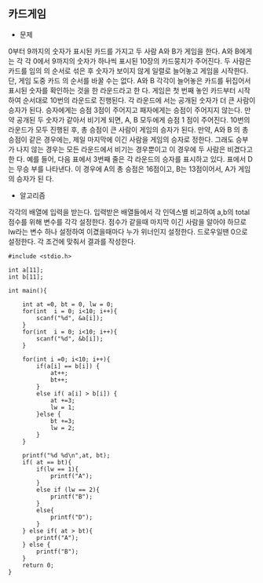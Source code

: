 ## 카드게임

* 문제

0부터 9까지의 숫자가 표시된 카드를 가지고 두 사람 A와 B가 게임을 한다. A와 B에게는 각 각 0에서 9까지의 숫자가 하나씩 표시된 10장의 카드뭉치가 주어진다. 두 사람은 카드를 임의
의 순서로 섞은 후 숫자가 보이지 않게 일렬로 늘어놓고 게임을 시작한다. 단, 게임 도중 카드
의 순서를 바꿀 수는 없다.
A와 B 각각이 늘어놓은 카드를 뒤집어서 표시된 숫자를 확인하는 것을 한 라운드라고 한 다. 게임은 첫 번째 놓인 카드부터 시작하여 순서대로 10번의 라운드로 진행된다. 각 라운드에 서는 공개된 숫자가 더 큰 사람이 승자가 된다. 승자에게는 승점 3점이 주어지고 패자에게는 승점이 주어지지 않는다. 만약 공개된 두 숫자가 같아서 비기게 되면, A, B 모두에게 승점 1 점이 주어진다.
10번의 라운드가 모두 진행된 후, 총 승점이 큰 사람이 게임의 승자가 된다. 만약, A와 B 의 총 승점이 같은 경우에는, 제일 마지막에 이긴 사람을 게임의 승자로 정한다. 그래도 승부 가 나지 않는 경우는 모든 라운드에서 비기는 경우뿐이고 이 경우에 두 사람은 비겼다고 한 다.
예를 들어, 다음 표에서 3번째 줄은 각 라운드의 승자를 표시하고 있다. 표에서 D는 무승 부를 나타낸다. 이 경우에 A의 총 승점은 16점이고, B는 13점이어서, A가 게임의 승자가 된 다.

* 알고리즘

각각의 배열에 입력을 받는다. 
입력받은 배열들에서 각 인덱스별 비교하여 a,b의 total 점수를 위해 변수를 각각 설정한다. 
점수가 같을때 마지막 이긴 사람을 알아야 하므로 lw라는 변수 하나 설정하여 이겼을때마다 누가 위너인지 설정한다. 드로우일땐 0으로 설정한다. 
각 조건에 맞춰서 결과를 작성한다.
 
```
#include <stdio.h>

int a[11];
int b[11];

int main(){

    int at =0, bt = 0, lw = 0; 
    for(int  i = 0; i<10; i++){
        scanf("%d", &a[i]);
    }
    for(int  i = 0; i<10; i++){
        scanf("%d", &b[i]);
    }

    for(int i =0; i<10; i++){
        if(a[i] == b[i]) {
            at++;
            bt++;
        }
        else if( a[i] > b[i]) {
            at +=3;
            lw = 1;
        }else {
            bt +=3;
            lw = 2;
        }
    }

    printf("%d %d\n",at, bt);
    if( at == bt){
        if(lw == 1){
            printf("A");
        }
        else if (lw == 2){
            printf("B");
        }
        else{
            printf("D");
        }
    } else if( at > bt){
        printf("A");
    } else {
        printf("B");
    }
    return 0;
}
```